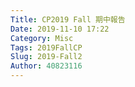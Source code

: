 ```yaml
---
Title: CP2019 Fall 期中報告
Date: 2019-11-10 17:22
Category: Misc
Tags: 2019FallCP
Slug: 2019-Fall2
Author: 40823116
---
```

